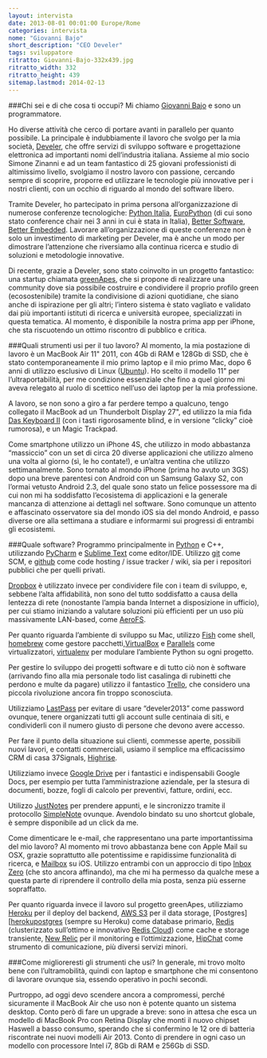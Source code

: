 ```yaml
---
layout: intervista
date: 2013-08-01 00:01:00 Europe/Rome
categories: intervista
nome: "Giovanni Bajo"
short_description: "CEO Develer"
tags: sviluppatore
ritratto: Giovanni-Bajo-332x439.jpg
ritratto_width: 332
ritratto_height: 439
sitemap.lastmod: 2014-02-13
---
```



###Chi sei e di che cosa ti occupi?
Mi chiamo [Giovanni Bajo][1] e sono un programmatore.

Ho diverse attività che cerco di portare avanti in parallelo per quanto possibile. La principale è indubbiamente il lavoro che svolgo per la mia società, [Develer][2], che offre servizi di sviluppo software e progettazione elettronica ad importanti nomi dell’industria italiana. Assieme al mio socio Simone Zinanni e ad un team fantastico di 25 giovani professionisti di altimissimo livello, svolgiamo il nostro lavoro con passione, cercando sempre di scoprire, proporre ed utilizzare le tecnologie più innovative per i nostri clienti, con un occhio di riguardo al mondo del software libero.

Tramite Develer, ho partecipato in prima persona all’organizzazione di numerose conferenze tecnologiche: [Python Italia][3], [EuroPython][4] (di cui sono stato conference chair nei 3 anni in cui è stata in Italia), [Better Software][5], [Better Embedded][6]. Lavorare all’organizzazione di queste conferenze non è solo un investimento di marketing per Develer, ma è anche un modo per dimostrare l’attenzione che riversiamo alla continua ricerca e studio di soluzioni e metodologie innovative.

Di recente, grazie a Develer, sono stato coinvolto in un progetto fantastico: una startup chiamata [greenApes][7], che si propone di realizzare una community dove sia possibile costruire e condividere il proprio profilo green (ecosostenibile) tramite la condivisione di azioni quotidiane, che siano anche di ispirazione per gli altri; l’intero sistema è stato vagliato e validato dai più importanti istituti di ricerca e università europee, specializzati in questa tematica. Al momento, è disponibile la nostra prima app per iPhone, che sta riscuotendo un ottimo riscontro di pubblico e critica.

###Quali strumenti usi per il tuo lavoro?
Al momento, la mia postazione di lavoro è un MacBook Air 11" 2011, con 4Gb di RAM e 128Gb di SSD, che è stato contemporaneamente il mio primo laptop e il mio primo Mac, dopo 6 anni di utilizzo esclusivo di Linux ([Ubuntu][ubuntu]). Ho scelto il modello 11" per l’ultraportabilità, per me condizione essenziale che fino a quel giorno mi aveva relegato al ruolo di scettico nell’uso dei laptop per la mia professione.

A lavoro, se non sono a giro a far perdere tempo a qualcuno, tengo collegato il MacBook ad un Thunderbolt Display 27", ed utilizzo la mia fida [Das Keyboard II][8] (con i tasti rigorosamente blind, e in versione “clicky” cioè rumorosa), e un Magic Trackpad.

Come smartphone utilizzo un iPhone 4S, che utilizzo in modo abbastanza “massiccio” con un set di circa 20 diverse applicazioni che utilizzo almeno una volta al giorno (sì, le ho contate!), e un’altra ventina che utilizzo settimanalmente. Sono tornato al mondo iPhone (prima ho avuto un 3GS) dopo una breve parentesi con Android con un Samsung Galaxy S2, con l’ormai vetusto Android 2.3, del quale sono stato un felice possessore ma di cui non mi ha soddisfatto l’ecosistema di applicazioni e la generale mancanza di attenzione ai dettagli nel software. Sono comunque un attento e affascinato osservatore sia del mondo iOS sia del mondo Android, e passo diverse ore alla settimana a studiare e informarmi sui progressi di entrambi gli ecosistemi.

###Quale software?
Programmo principalmente in [Python][python] e C++, utilizzando [PyCharm][pycharm] e [Sublime Text][st] come editor/IDE. Utilizzo [git][git] come SCM, e [github][github] come code hosting / issue tracker / wiki, sia per i repositori pubblici che per quelli privati.

[Dropbox][Dropbox] è utilizzato invece per condividere file con i team di sviluppo, e, sebbene l’alta affidabilità, non sono del tutto soddisfatto a causa della lentezza di rete (nonostante l’ampia banda Internet a disposizione in ufficio), per cui stiamo iniziando a valutare soluzioni più efficienti per un uso più massivamente LAN-based, come [AeroFS][aerofs].

Per quanto riguarda l’ambiente di sviluppo su Mac, utilizzo [Fish][fish] come shell, [homebrew][homebrew] come gestore pacchetti,[VirtualBox][virtualbox] e [Parallels][parallels] come virtualizzatori, [virtualenv][virtualenv] per modulare l’ambiente Python su ogni progetto.

Per gestire lo sviluppo dei progetti software e di tutto ciò non è software (arrivando fino alla mia personale todo list casalinga di rubinetti che perdono e multe da pagare) utilizzo il fantastico [Trello][trello], che considero una piccola rivoluzione ancora fin troppo sconosciuta.

Utilizziamo [LastPass][lastpass] per evitare di usare “develer2013” come password ovunque, tenere organizzati tutti gli account sulle centinaia di siti, e condividerli con il numero giusto di persone che devono avere accesso.

Per fare il punto della situazione sui clienti, commesse aperte, possibili nuovi lavori, e contatti commerciali, usiamo il semplice ma efficacissimo CRM di casa 37Signals, [Highrise][highrise].

Utilizziamo invece [Google Drive][gdrive] per i fantastici e indispensabili Google Docs, per esempio per tutta l’amministrazione aziendale, per la stesura di documenti, bozze, fogli di calcolo per preventivi, fatture, ordini, ecc.

Utilizzo [JustNotes][justnotes] per prendere appunti, e le sincronizzo tramite il protocollo [SimpleNote][simplenote] ovunque. Avendolo bindato su uno shortcut globale, è sempre disponibile ad un click da me.

Come dimenticare le e-mail, che rappresentano una parte importantissima del mio lavoro? Al momento mi trovo abbastanza bene con Apple Mail su OSX, grazie soprattutto alle potentissime e rapidissime funzionalità di ricerca, e [Mailbox][mailbox] su iOS. Utilizzo entrambi con un approccio di tipo [Inbox Zero][inboxzero] (che sto ancora affinando), ma che mi ha permesso da qualche mese a questa parte di riprendere il controllo della mia posta, senza più esserne sopraffatto.

Per quanto riguarda invece il lavoro sul progetto greenApes, utilizziamo [Heroku][heroku] per il deploy del backend, [AWS S3][s3] per il data storage, [Postgres][[herokupostgres] (sempre su Heroku) come database primario, [Redis][redis] (clusterizzato sull’ottimo e innovativo [Redis Cloud][rediscloud]) come cache e storage transiente, [New Relic][newrelic] per il monitoring e l’ottimizzazione, [HipChat][hipchat] come strumento di comunicazione, più diversi servizi minori.

###Come miglioreresti gli strumenti che usi?
In generale, mi trovo molto bene con l’ultramobilità, quindi con laptop e smartphone che mi consentono di lavorare ovunque sia, essendo operativo in pochi secondi.

Purtroppo, ad oggi devo scendere ancora a compromessi, perché sicuramente il MacBook Air che uso non è potente quanto un sistema desktop. Conto però di fare un upgrade a breve: sono in attesa che esca un modello di MacBook Pro con Retina Display che monti il nuovo chipset Haswell a basso consumo, sperando che si confermino le 12 ore di batteria riscontrate nei nuovi modelli Air 2013. Conto di prendere in ogni caso un modello con processore Intel i7, 8Gb di RAM e 256Gb di SSD.


[1]: http://giovanni.bajo.it "Blog di Giovanni Bajo"
[2]: http://www.develer.com "Develer"
[3]: http://www.pycon.it "PyCon Italia"
[4]: http://europython.eu "EuroPython"
[5]: http://www.bettersoftware.it "Better software"
[6]: http://www.betterembedded.it "Better embedded"
[7]: http://www.greenapes.com "greenApes: You are not alone in the jungle."
[8]: http://www.daskeyboard.com "Das Keyboard: Mechanical keyboard."
[ubuntu]: http://www.ubuntu.com "Ubuntu: The world's most popular free OS."
[python]: http://www.python.org "Python programming language"
[pycharm]: http://www.jetbrains.com/pycharm/ "PyCharm: Powerful Python and Django IDE."
[st]: http://www.sublimetext.com/ "Sublime Text is a sophisticated text editor for code, markup and prose."
[git]: http://git-scm.com "git: --distributed-even-if-your-workflow-isnt"
[github]: https://github.com "GitHub: Powerful collaboration, code review, and code management for open source and private projects."
[Dropbox]: http://dropbox.com/ "Dropbox: I tuoi file sempre con te."
[aerofs]: https://aerofs.com "AeroFS: Private file sync & share, made easy."
[fish]: http://fishshell.com "Fish shell: Finally, a command line shell for the 90s."
[homebrew]: http://brew.sh "Homebrew: The missing package manager for OS X."
[virtualbox]: https://www.virtualbox.org
[parallels]: http://www.parallels.com "Parallels: Soluzioni per automazione e virtualizzazione."
[virtualenv]: https://pypi.python.org/pypi/virtualenv "virtualenv: Virtual Python Environment builder."
[trello]: https://trello.com "Trello: Organize anything, together."
[lastpass]: https://lastpass.com "LastPass: the last pass you'll have to remember."
[highrise]: http://highrisehq.com
[gdrive]: https://drive.google.com "Google Drive"
[justnotes]: http://selfcoded.com/justnotes "JustNotes: A simple, beautiful and powerful notes app for OS X."
[simplenote]: http://simplenote.com "Simplenote: The simplest way to keep notes."
[mailbox]: http://www.mailboxapp.com "Mailbox app: Put email in its place."
[inboxzero]: http://www.slideshare.net/merlinmann/inbox-zero-actionbased-email "Slideshare: Inbox Zero, action based email."
[heroku]: https://www.heroku.com "Heroku: Deliver apps, the right way."
[s3]: http://aws.amazon.com/s3/ "Amazon S3: Cloud computing storage."
[herokupostgres]: https://postgres.heroku.com "HerokuPostgres: Postgres as a Service on AWS."
[redis]: http://redis.io "Redis is an open source, BSD licensed, advanced key-value store."
[rediscloud]: http://redis-cloud.com "Redis Cloud: Enterprise-Class Redis Hosting for Developers."
[newrelic]: http://newrelic.com "New Relic: A Developer’s Best Friend."
[hipchat]: https://www.hipchat.com "HipChat: Group chat and IM built for teams."
